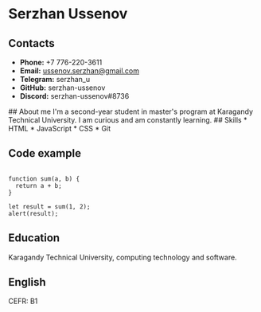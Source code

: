 # Serzhan Ussenov #
## Contacts ##
* **Phone:** +7 776-220-3611
* **Email:** ussenov.serzhan@gmail.com
* **Telegram:** serzhan_u
* **GitHub:** serzhan-ussenov
* **Discord:** serzhan-ussenov#8736
<a/>
## About me
I'm a second-year student in master's program at Karagandy Technical University. I am curious and am constantly learning. 
## Skills
* HTML
* JavaScript
* CSS
* Git

## Code example
```

function sum(a, b) {
  return a + b;
}

let result = sum(1, 2);
alert(result);

```
## Education
Karagandy Technical University, computing technology and software.
## English
CEFR: B1